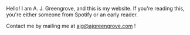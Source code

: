 Hello! I am A. J. Greengrove,
and this is my website.
If you're reading this,
you're either someone from Spotify
or an early reader.

Contact me by mailing me at ajg@ajgreengrove.com !
